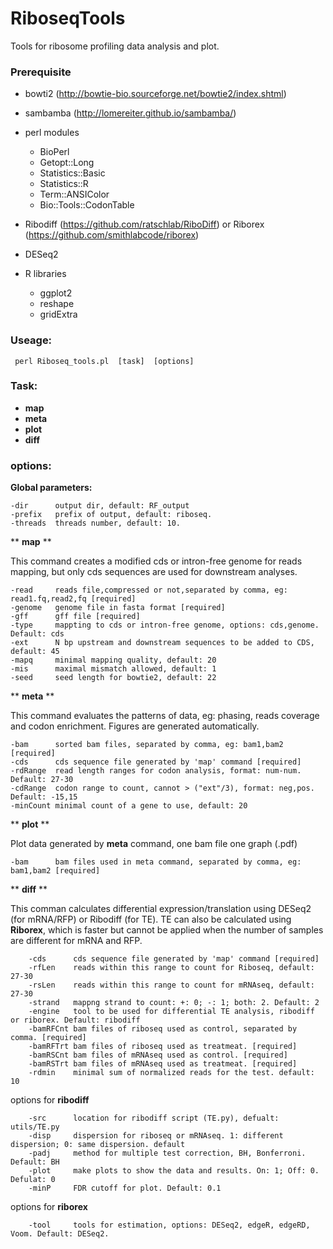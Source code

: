 # RiboseqTools
 Tools for ribosome profiling data analysis and plot.
 
 ### **Prerequisite**
 
 * bowti2 (http://bowtie-bio.sourceforge.net/bowtie2/index.shtml)
 
 * sambamba (http://lomereiter.github.io/sambamba/)
 
 * perl modules
 
   * BioPerl
   * Getopt::Long
   * Statistics::Basic
   * Statistics::R
   * Term::ANSIColor
   * Bio::Tools::CodonTable

 * Ribodiff (https://github.com/ratschlab/RiboDiff) or Riborex (https://github.com/smithlabcode/riborex)
 * DESeq2
 * R libraries
   * ggplot2
   * reshape
   * gridExtra
 
 ### **Useage:**
     perl Riboseq_tools.pl  [task]  [options]

### Task: 
 * **map**
 * **meta**
 * **plot**
 * **diff**

### **options:**

**Global parameters:**
	
	-dir      output dir, default: RF_output
	-prefix   prefix of output, default: riboseq.
	-threads  threads number, default: 10.
	
** **map** **

This command creates a modified cds or intron-free genome for reads mapping, 
but only cds sequences are used for downstream analyses.

	-read	  reads file,compressed or not,separated by comma, eg: read1.fq,read2,fq [required]   
	-genome   genome file in fasta format [required]
	-gff      gff file [required]
	-type     mappting to cds or intron-free genome, options: cds,genome. Default: cds
	-ext      N bp upstream and downstream sequences to be added to CDS, default: 45	
	-mapq     minimal mapping quality, default: 20
	-mis      maximal mismatch allowed, default: 1
	-seed     seed length for bowtie2, default: 22

** **meta** **

This command evaluates the patterns of data, eg: phasing, reads coverage and codon enrichment.
Figures are generated automatically.

	-bam      sorted bam files, separated by comma, eg: bam1,bam2 [required]
	-cds      cds sequence file generated by 'map' command [required]
	-rdRange  read length ranges for codon analysis, format: num-num. Default: 27-30
	-cdRange  codon range to count, cannot > ("ext"/3), format: neg,pos. Default: -15,15
	-minCount minimal count of a gene to use, default: 20
	
** **plot** **

Plot data generated by **meta** command, one bam file one graph (.pdf)

	-bam      bam files used in meta command, separated by comma, eg: bam1,bam2 [required]
	
** **diff** **

This comman calculates differential expression/translation using DESeq2 (for mRNA/RFP) or Ribodiff (for TE).
TE can also be calculated using **Riborex**, which is faster but cannot be applied when the number
of samples are different for mRNA and RFP.

        -cds      cds sequence file generated by 'map' command [required]
        -rfLen    reads within this range to count for Riboseq, default: 27-30
        -rsLen    reads within this range to count for mRNAseq, default: 27-30
        -strand   mappng strand to count: +: 0; -: 1; both: 2. Default: 2
        -engine   tool to be used for differential TE analysis, ribodiff or riborex. Default: ribodiff
        -bamRFCnt bam files of riboseq used as control, separated by comma. [required]
        -bamRFTrt bam files of riboseq used as treatmeat. [required]
        -bamRSCnt bam files of mRNAseq used as control. [required]
        -bamRSTrt bam files of mRNAseq used as treatmeat. [required]
        -rdmin    minimal sum of normalized reads for the test. default: 10

options for **ribodiff**

        -src      location for ribodiff script (TE.py), defualt: utils/TE.py
        -disp     dispersion for riboseq or mRNAseq. 1: different dispersion; 0: same dispersion. default
        -padj     method for multiple test correction, BH, Bonferroni. Default: BH
        -plot     make plots to show the data and results. On: 1; Off: 0. Defulat: 0
        -minP     FDR cutoff for plot. Default: 0.1

options for **riborex**

        -tool     tools for estimation, options: DESeq2, edgeR, edgeRD, Voom. Default: DESeq2.
	
